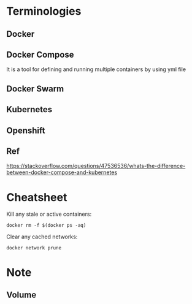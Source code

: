 # Terminologies

## Docker

## Docker Compose
It is a tool for defining and running multiple containers by using yml file

## Docker Swarm

## Kubernetes

## Openshift

## Ref  
https://stackoverflow.com/questions/47536536/whats-the-difference-between-docker-compose-and-kubernetes  

# Cheatsheet  
Kill any stale or active containers:  
```
docker rm -f $(docker ps -aq)
```

Clear any cached networks:  
```
docker network prune
```

# Note
## Volume




